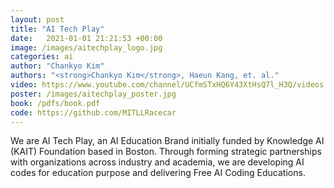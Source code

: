 ```yaml
---
layout: post
title: "AI Tech Play"
date:   2021-01-01 21:21:53 +00:00
image: /images/aitechplay_logo.jpg
categories: ai
author: "Chankyo Kim"
authors: "<strong>Chankyo Kim</strong>, Haeun Kang, et. al."
video: https://www.youtube.com/channel/UCfmSTxHQ6Y43XtHsQ7l_H3Q/videos
poster: /images/aitechplay_poster.jpg
book: /pdfs/book.pdf
code: https://github.com/MITLLRacecar
---
```


We are AI Tech Play, an AI Education Brand initially funded by Knowledge AI (KAIT) Foundation based in Boston. Through forming strategic partnerships with organizations across industry and academia, we are developing AI codes for education purpose and delivering Free AI Coding Educations.
